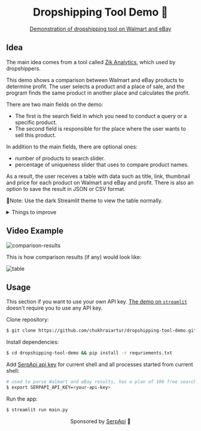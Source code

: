 <h1 align="center">Dropshipping Tool Demo 💸</h1>

<p align="center";><a href="https://dropshipping-tool.streamlit.app/">Demonstration of dropshipping tool on Walmart and eBay</a></p>

## Idea

The main idea comes from a tool called [Zik Analytics](https://www.zikanalytics.com/), which used by dropshippers. 

This demo shows a comparison between Walmart and eBay products to determine profit. The user selects a product and a place of sale, and the program finds the same product in another place and calculates the profit. 
 
There are two main fields on the demo:
- The first is the search field in which you need to conduct a query or a specific product. 
- The second field is responsible for the place where the user wants to sell this product. 

In addition to the main fields, there are optional ones: 
- number of products to search slider. 
- percentage of uniqueness slider that uses to compare product names. 
 
As a result, the user receives a table with data such as title, link, thumbnail and price for each product on Walmart and eBay and profit. There is also an option to save the result in JSON or CSV format.

📌Note: Use the dark Streamlit theme to view the table normally.

<details>
<summary>Things to improve</summary>
<ol>
<li>Asynchronous data retrieval.</li>
<li>Add other places for sale (Home Depot).</li>
<li>Add a table display for the light Streamlit theme.</li>
<ol>
</details> 

## Video Example

![comparison-results](https://user-images.githubusercontent.com/81998012/213615345-ca16108f-8698-4162-9ae1-aef87cf19b6d.gif)

This is how comparison results (if any) would look like:

![table](https://user-images.githubusercontent.com/81998012/213613314-63be4777-d77b-4346-bbc0-e4f8327f74b9.png)

## Usage

This section if you want to use your own API key. [The demo on `streamlit`](https://dropshipping-tool.streamlit.app/) doesn't require you to use any API key.

Clone repository:

```bash
$ git clone https://github.com/chukhraiartur/dropshipping-tool-demo.git
```

Install dependencies:

```bash
$ cd dropshipping-tool-demo && pip install -r requriements.txt
```

Add [SerpApi api key](https://serpapi.com/manage-api-key) for current shell and all processes started from current shell:

```bash
# used to parse Walmart and eBay results, has a plan of 100 free searches
$ export SERPAPI_API_KEY=<your-api-key>
```

Run the app:

```bash
$ streamlit run main.py
```

<p align="center";>Sponsored by <a href="https://serpapi.com/">SerpApi</a> 🧡</p>
